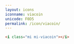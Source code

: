 ```yaml
---
layout: icons
iconname: viacoin
unicode: F0D5
permalink: /icon/viacoin/
---
```


``` html
<i class="mi mi-viacoin"></i>
```
